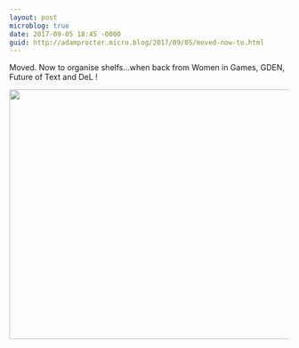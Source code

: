 ```yaml
---
layout: post
microblog: true
date: 2017-09-05 18:45 -0000
guid: http://adamprocter.micro.blog/2017/09/05/moved-now-to.html
---
```

Moved. Now to organise shelfs...when back from Women in Games, GDEN, Future of Text and DeL !

<img src="http://discursive.adamprocter.co.uk/uploads/2017/9e97dd96e1.jpg" width="600" height="449" />
